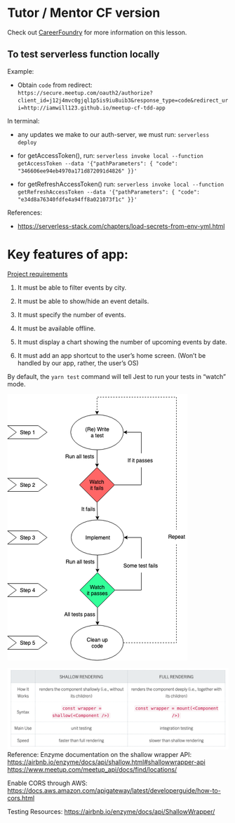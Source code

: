 # Tutor / Mentor CF version

Check out [CareerFoundry](https://careerfoundry.com/) for more information on
this lesson.

## To test serverless function locally

Example:

- Obtain `code` from redirect:
  `https://secure.meetup.com/oauth2/authorize?client_id=j12j4mvc0gjql1p5is9iu8uib3&response_type=code&redirect_uri=http://iamwill123.github.io/meetup-cf-tdd-app`

In terminal:

- any updates we make to our auth-server, we must run: `serverless deploy`
- for getAccessToken(), run:
  `serverless invoke local --function getAccessToken --data '{"pathParameters": { "code": "346606ee94eb4970a171d872091d4826" }}'`

- for getRefreshAccessToken() run:
  `serverless invoke local --function getRefreshAccessToken --data '{"pathParameters": { "code": "e34d8a76340fdfe4a94ff8a021073f1c" }}'`

References:

- https://serverless-stack.com/chapters/load-secrets-from-env-yml.html

# Key features of app:

[Project requirements](https://images.careerfoundry.com/public/courses/fullstack-immersion/A4/Full-Stack%20Immersion%20Achievement%204%20Project%20Brief%20-%20Meetup%20App.pdf)

1. It must be able to filter events by city.
2. It must be able to show/hide an event details.
3. It must specify the number of events.

4. It must be available offline.
5. It must display a chart showing the number of upcoming events by date.

6. It must add an app shortcut to the user’s home screen. (Won’t be handled by
   our app, rather, the user’s OS)

By default, the `yarn test` command will tell Jest to run your tests in “watch”
mode.

![TDD process diagram](./image-resources/TDD_ProcessDiagram.png)

![SHALLOW RENDERING vs. FULL RENDERING](./image-resources/shallowVsFullEnzymeTesting.png)
Reference: Enzyme documentation on the shallow wrapper API:
https://airbnb.io/enzyme/docs/api/shallow.html#shallowwrapper-api
https://www.meetup.com/meetup_api/docs/find/locations/

Enable CORS through AWS:
https://docs.aws.amazon.com/apigateway/latest/developerguide/how-to-cors.html

Testing Resources: https://airbnb.io/enzyme/docs/api/ShallowWrapper/
